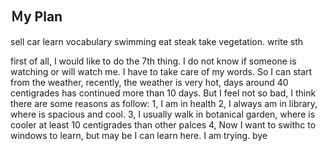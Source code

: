 ##  Ｍy Plan
sell car
learn vocabulary
swimming
eat steak
take vegetation.
write sth

first of all, I would like to do the 7th thing.
I do not know if someone is watching or will watch me. I have to take care of my words.
So I can start from the weather, recently, the weather is very hot, days around 40 centigrades has continued more than 10 days. But I feel not so bad, I think
there are some reasons as follow:
1, I am in health
2, I always am in library, where is spacious and cool.
3, I usually walk in botanical garden, where is cooler at least 10 centigrades than other palces
4, Now I want to swithc to windows to learn, but may be I can learn here. I am trying.
bye
